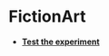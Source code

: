 # FictionArt

- [**Test the experiment**](https://realitybending.github.io/FictionArt/experiment/index?exp=README)
